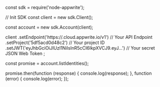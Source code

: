 const sdk = require('node-appwrite');

// Init SDK
const client = new sdk.Client();

const account = new sdk.Account(client);

client
    .setEndpoint('https://<REGION>.cloud.appwrite.io/v1') // Your API Endpoint
    .setProject('5df5acd0d48c2') // Your project ID
    .setJWT('eyJhbGciOiJIUzI1NiIsInR5cCI6IkpXVCJ9.eyJ...') // Your secret JSON Web Token
;

const promise = account.listIdentities();

promise.then(function (response) {
    console.log(response);
}, function (error) {
    console.log(error);
});